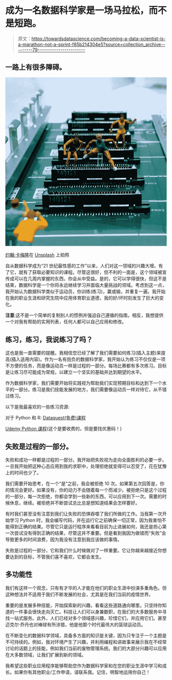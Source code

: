 # 成为一名数据科学家是一场马拉松，而不是短跑。

> 原文：<https://towardsdatascience.com/becoming-a-data-scientist-is-a-marathon-not-a-sprint-f85b214304e5?source=collection_archive---------79----------------------->

## 一路上有很多障碍。

![](img/d2329e00f87aacb6abc1b46514d84336.png)

[约翰·卡梅隆](https://unsplash.com/@john_cameron?utm_source=unsplash&utm_medium=referral&utm_content=creditCopyText)在 [Unsplash](https://unsplash.com/s/photos/hurdle-race?utm_source=unsplash&utm_medium=referral&utm_content=creditCopyText) 上拍照

自从数据科学成为“21 世纪最性感的工作”以来，人们对这一领域的兴趣大增。有了它，就有了获取必要知识的课程。尽管这很好，但不利的一面是，这个领域被宣传成可以在几周内掌握的东西，你会从中受益。是的，它可以学得很快，但这不是结束，数据科学是一个你将永远继续学习并面临大量挑战的领域。考虑到这一点，我开始认为数据科学类似于运动员，你训练(练习)，赢或输，并重复一遍。我开始在我的职业生涯和研究生院中应用体育职业道德，我的好/坏时刻发生了巨大的变化。

**注意**:这不是一个简单的复制别人的惯例并强迫自己遵循的指南。相反，我想提供一个对我有帮助的实用列表，任何人都可以自己应用和修改。

## 练习，练习，我说练习了吗？

这也是我一直需要的提醒。我相信您已经了解了我们需要如何练习(插入主题)来提高(插入适用内容)。作为一名有抱负的数据科学家，我开始认为练习不仅仅是一项不方便的任务，而是像运动员一样是过程的一部分。每场比赛都有多次练习。目标是让练习尽可能成为常规，以建立一个坚实的基础并达到期望的水平。

作为数据科学家，我们需要开始将实践视为帮助我们实现预期目标和达到下一个水平的一部分。练习是我们技能发展的地方，我们需要像运动员一样对待它，从不错过练习。

以下是我最喜欢的一些练习资源:

对于 Python 和 R: [Dataquest(免费)课程](https://www.dataquest.io/path/data-scientist/)

[Udemy Python 课程](https://www.udemy.com/course/the-python-mega-course/)(这个是要收费的，但是要找优惠码！)

## **失败是过程的一部分。**

失败和成功一样都是过程的一部分。我开始把失败视为走向全面胜利的必要一步。一旦我开始把这种心态应用到我的求职中，处理拒绝就变得可以忍受了，花在犹豫上的时间也少了。

我们需要开始思考，在一个“是”之前，我会被拒绝 10 次。如果第五次回答是，你的情况会更好。如果没有，你的动力不会随着每一个而减少。被拒绝只是这个过程的一部分，每一次拒绝，你都会学到一些新的东西，可以应用到下一次。需要的时候休息，继续。被拒绝并不断尝试总比总是想知道结果会怎样要好。

有时我们甚至没有注意到我们让失败的恐惧吞噬了我们所做的工作。当我第一次开始学习 Python 时，我会编写代码，并在运行它之前确保一切正常，因为我害怕不能得到正确的结果。尽管它只是运行程序来看看目前为止进展如何，我还是担心第一次尝试没有得到正确的结果，尽管这并不重要。但是看到我因为做错而“失败”会导致更多的时间浪费，因为我没有注意到我应该做的事情。

失败是过程的一部分，它和我们什么时候做对了一样重要。它让你越来越接近你想要达到的目标，不管我们喜不喜欢，它都会发生。

## **多功能性**

我们有这样一个观念，只有有才华的人才能在他们的职业生涯中扮演多重角色。但这种想法并不适用于我们不断发展的社会，尤其是在我们当前的疫情世界。

重要的是发展多种技能，开始探索新的兴趣，看看这些道路通向哪里。只坚持你知道的一件事会很快走向灭亡。科技让人们可以身兼数职，在我们的大多数服务中寻找一站式服务。此外，人们已经对多个领域感兴趣，珍惜它们，并应用它们。甚至迈克尔·乔丹也对棒球有所涉猎，他是他那个时代最伟大的篮球运动员。

在不断变化的数据科学领域，具备多方面的知识是关键，因为只专注于一个主题是不可持续的。例如，我对环境产生了兴趣，并利用编程和讲故事来展示我在不经常讨论的话题上的技能，例如我们当前的废物管理系统。我们的大部分兴趣可以应用在大多数领域，让我们扩展到新的领域。

我希望这些职业应用程序能够帮助您作为数据科学家和在您的职业生涯中学习和成长。如果你有其他职业/工作申请，请联系我。记住，明智地运用你自己！